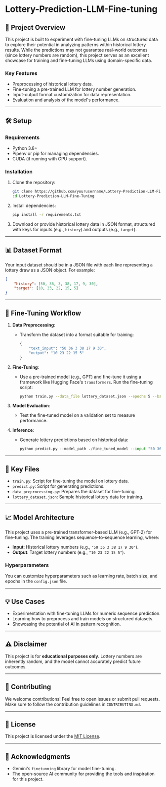 # Lottery-Prediction-LLM-Fine-tuning


## 🚀 **Project Overview**

This project is built to experiment with fine-tuning LLMs on structured data to explore their potential in analyzing patterns within historical lottery results. While the predictions may not guarantee real-world outcomes (since lottery numbers are random), this project serves as an excellent showcase for training and fine-tuning LLMs using domain-specific data.

### **Key Features**
- Preprocessing of historical lottery data.
- Fine-tuning a pre-trained LLM for lottery number generation.
- Input-output format customization for data representation.
- Evaluation and analysis of the model's performance.

---

## 🛠️ **Setup**

### **Requirements**
- Python 3.8+
- Pipenv or pip for managing dependencies.
- CUDA (if running with GPU support).

### **Installation**
1. Clone the repository:
   ```bash
   git clone https://github.com/yourusername/Lottery-Prediction-LLM-Fine-Tuning.git
   cd Lottery-Prediction-LLM-Fine-Tuning
   ```

2. Install dependencies:
   ```bash
   pip install -r requirements.txt
   ```

3. Download or provide historical lottery data in JSON format, structured with keys for inputs (e.g., `history`) and outputs (e.g., `target`).

---

## 📊 **Dataset Format**

Your input dataset should be in a JSON file with each line representing a lottery draw as a JSON object. For example:

```json
{
    "history": [50, 36, 3, 38, 17, 9, 30],
    "target": [10, 23, 22, 15, 5]
}
```

---

## 🔧 **Fine-Tuning Workflow**

1. **Data Preprocessing**:
   - Transform the dataset into a format suitable for training:
     ```python
     {
         "text_input": "50 36 3 38 17 9 30",
         "output": "10 23 22 15 5"
     }
     ```

2. **Fine-Tuning**:
   - Use a pre-trained model (e.g., GPT) and fine-tune it using a framework like Hugging Face's `transformers`. Run the fine-tuning script:
     ```bash
     python train.py --data_file lottery_dataset.json --epochs 5 --batch_size 32
     ```

3. **Model Evaluation**:
   - Test the fine-tuned model on a validation set to measure performance.

4. **Inference**:
   - Generate lottery predictions based on historical data:
     ```python
     python predict.py --model_path ./fine_tuned_model --input "50 36 3 38 17 9 30"
     ```

---

## 🧠 **Key Files**
- `train.py`: Script for fine-tuning the model on lottery data.
- `predict.py`: Script for generating predictions.
- `data_preprocessing.py`: Prepares the dataset for fine-tuning.
- `lottery_dataset.json`: Sample historical lottery data for training.

---

## 📈 **Model Architecture**

This project uses a pre-trained transformer-based LLM (e.g., GPT-2) for fine-tuning. The training leverages sequence-to-sequence learning, where:
- **Input**: Historical lottery numbers (e.g., `"50 36 3 38 17 9 30"`).
- **Output**: Target lottery numbers (e.g., `"10 23 22 15 5"`).

### **Hyperparameters**
You can customize hyperparameters such as learning rate, batch size, and epochs in the `config.json` file.

---

## 💡 **Use Cases**
- Experimentation with fine-tuning LLMs for numeric sequence prediction.
- Learning how to preprocess and train models on structured datasets.
- Showcasing the potential of AI in pattern recognition.

---

## ⚠️ **Disclaimer**

This project is for **educational purposes only**. Lottery numbers are inherently random, and the model cannot accurately predict future outcomes.

---

## 🤝 **Contributing**

We welcome contributions! Feel free to open issues or submit pull requests. Make sure to follow the contribution guidelines in `CONTRIBUTING.md`.

---

## 📜 **License**

This project is licensed under the [MIT License](LICENSE).

---

## 🌟 **Acknowledgments**
- Gemini's `finetunning` library for model fine-tuning.
- The open-source AI community for providing the tools and inspiration for this project.
